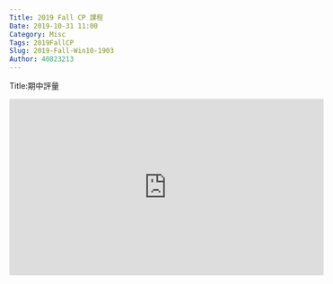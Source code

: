 ```yaml
---
Title: 2019 Fall CP 課程
Date: 2019-10-31 11:00
Category: Misc
Tags: 2019FallCP
Slug: 2019-Fall-Win10-1903
Author: 40823213
---
```


Title:期中評量

<iframe width="560" height="315" src="https://www.youtube.com/embed/cT12VNhlkTU" frameborder="0" allow="accelerometer; autoplay; encrypted-media; gyroscope; picture-in-picture" allowfullscreen></iframe>